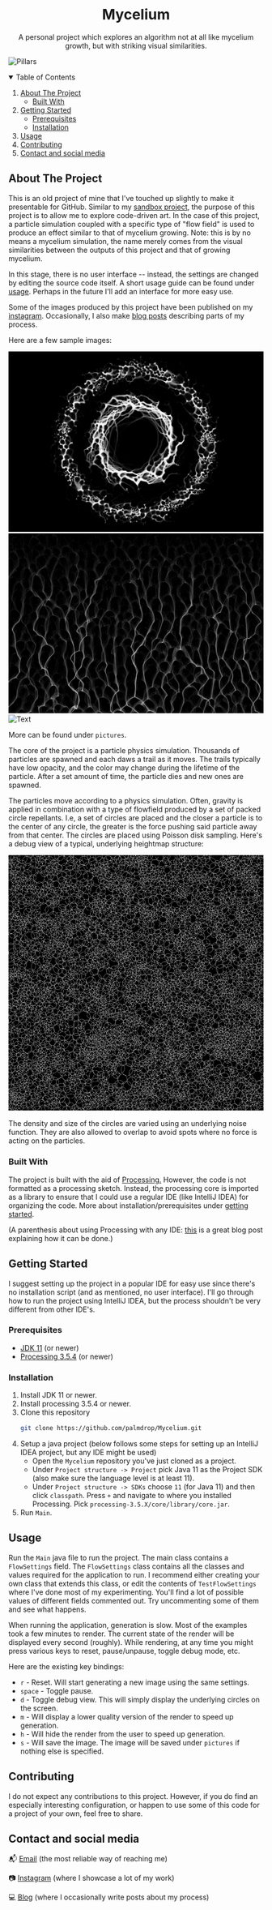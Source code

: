 <!-- PROJECT LOGO -->
<br />
<p align="center">

  <h1 align="center">Mycelium</h1>

  <p align="center">
    A personal project which explores an algorithm not at all like mycelium growth, but with striking visual similarities. 

  </p>
</p>

![Pillars](/pictures/example-pillars2.png)

<!-- TABLE OF CONTENTS -->
<details open="open">
  <summary>Table of Contents</summary>
  <ol>
    <li>
      <a href="#about-the-project">About The Project</a>
      <ul>
        <li><a href="#built-with">Built With</a></li>
      </ul>
    </li>
    <li>
      <a href="#getting-started">Getting Started</a>
      <ul>
        <li><a href="#prerequisites">Prerequisites</a></li>
        <li><a href="#installation">Installation</a></li>
      </ul>
    </li>
    <li><a href="#usage">Usage</a></i>
    <li><a href="#contributing">Contributing</a></li>
    <li><a href="#contact-and-social-media">Contact and social media</a></li>
  </ol>
</details>

<!-- ABOUT THE PROJECT -->
## About The Project

This is an old project of mine that I've touched up slightly to make it presentable for GitHub. Similar to my [sandbox project](https://github.com/palmdrop/sandbox), the purpose of this project is to allow me to explore code-driven art. In the case of this project, a particle simulation coupled with a specific type of "flow field" is used to produce an effect similar to that of mycelium growing. Note: this is by no means a mycelium simulation, the name merely comes from the visual similarities between the outputs of this project and that of growing mycelium.

In this stage, there is no user interface -- instead, the settings are changed by editing the source code itself. A short usage guide can be found under <a href="#usage">usage</a>. Perhaps in the future I'll add an interface for more easy use.

Some of the images produced by this project have been published on my [instagram](https://www.instagram.com/palmdrop/). Occasionally, I also make [blog posts](https://palmdrop.github.io/) describing parts of my process.

Here are a few sample images:

![Bridge](/pictures/example-circle1.png)
![Mess](/pictures/example-growth1.png)
![Text](/pictures/example-swirl1.png)

More can be found under `pictures`.

The core of the project is a particle physics simulation. Thousands of particles are spawned and each daws a trail as it moves. The trails typically have low opacity, and the color may change during the lifetime of the particle. After a set amount of time, the particle dies and new ones are spawned. 

The particles move according to a physics simulation. Often, gravity is applied in combination with a type of flowfield produced by a set of packed circle repellants. I.e, a set of circles are placed and the closer a particle is to the center of any circle, the greater is the force pushing said particle away from that center. The circles are placed using Poisson disk sampling. Here's a debug view of a typical, underlying heightmap structure: 

![Debug](/pictures/example-debug.png)

The density and size of the circles are varied using an underlying noise function. They are also allowed to overlap to avoid spots where no force is acting on the particles.

### Built With

The project is built with the aid of [Processing.](https://processing.org/) However, the code is not formatted as a processing sketch. Instead, the processing core is imported as a library to ensure that I could use a regular IDE (like IntelliJ IDEA) for organizing the code. More about installation/prerequisites under <a href="#getting-started">getting started</a>.

(A parenthesis about using Processing with any IDE: [this](https://happycoding.io/tutorials/java/processing-in-java) is a great blog post explaining how it can be done.)

<!-- GETTING STARTED -->
## Getting Started

I suggest setting up the project in a popular IDE for easy use since there's no installation script (and as mentioned, no user interface). I'll go through how to run the project using IntelliJ IDEA, but the process shouldn't be very different from other IDE's.

### Prerequisites

* [JDK 11](https://openjdk.java.net/projects/jdk/11/) (or newer)
* [Processing 3.5.4](https://processing.org/download/) (or newer)

### Installation

1. Install JDK 11 or newer.
2. Install processing 3.5.4 or newer.
3. Clone this repository
   ```sh
   git clone https://github.com/palmdrop/Mycelium.git
   ```
3. Setup a java project (below follows some steps for setting up an IntelliJ IDEA project, but any IDE might be used)
    * Open the `Mycelium` repository you've just cloned as a project.
    * Under `Project structure -> Project` pick Java 11 as the Project SDK (also make sure the language level is at least 11).
    * Under `Project structure -> SDKs` choose `11` (for Java 11) and then click `classpath`. Press `+` and navigate to where you installed Processing. Pick `processing-3.5.X/core/library/core.jar`. 
4. Run `Main`.

<!-- USAGE EXAMPLES -->
## Usage

Run the `Main` java file to run the project. The main class contains a `FlowSettings` field. The `FlowSettings` class contains all the classes and values required for the application to run. I recommend either creating your own class that extends this class, or edit the contents of `TestFlowSettings` where I've done most of my experimenting. You'll find a lot of possible values of different fields commented out. Try uncommenting some of them and see what happens.

When running the application, generation is slow. Most of the examples took a few minutes to render. The current state of the render will be displayed every second (roughly). While rendering, at any time you might press various keys to reset, pause/unpause, toggle debug mode, etc. 

Here are the existing key bindings:

* `r`     - Reset. Will start generating a new image using the same settings.
* `space` - Toggle pause.
* `d`     - Toggle debug view. This will simply display the underlying circles on the screen.
* `m`     - Will display a lower quality version of the render to speed up generation.
* `h`     - Will hide the render from the user to speed up generation.
* `s`     - Will save the image. The image will be saved under `pictures` if nothing else is specified. 

<!-- CONTRIBUTING -->
## Contributing

I do not expect any contributions to this project. However, if you do find an especially interesting configuration, or happen to use some of this code for a project of your own, feel free to share.

<!-- CONTACT -->
## Contact and social media
:mailbox_with_mail: [Email](mailto:anton@exlex.se) (the most reliable way of reaching me)

:camera: [Instagram](https://www.instagram.com/palmdrop/) (where I showcase a lot of my work)

:computer: [Blog](https://palmdrop.github.io/) (where I occasionally write posts about my process)


